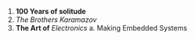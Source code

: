 1. **100 Years of solitude**
2. _The Brothers Karamazov_
3. **The Art of** *Electronics*
  a. Making Embedded Systems
